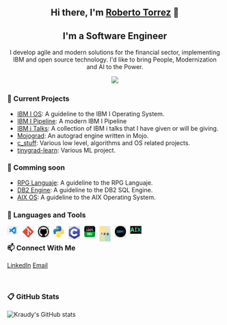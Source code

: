 <h2 align="center">Hi there, I'm <a href="https://www.linkedin.com/in/rtorrezluna/">Roberto Torrez</a> 👋</h2>

<h2 align="center">I'm a Software Engineer</h2>

<p align="center"> I develop agile and modern solutions for the financial sector, implementing IBM and open source technology. I'd like to bring People, Modernization and AI to the Power.</p>

<p align="center">
  <a href="#">
      <img src="https://api.visitorbadge.io/api/VisitorHit?user=kraudy&repo=github-visitors-badge&countColor=%234290F7" />
   </a>
</p>

### 🔭 Current Projects

* [IBM I OS](https://github.com/kraudy/ibmi_os): A guideline to the IBM I Operating System.
* [IBM I Pipeline](https://github.com/kraudy/IBM-i-pipeline): A modern IBM I Pipeline
* [IBM i Talks](https://github.com/kraudy/ibmi_talks): A collection of IBM i talks that I have given or will be giving.
* [Mojograd](https://github.com/kraudy/mojo-grad): An autograd engine written in Mojo.
* [c_stuff](https://github.com/kraudy/c_stuff): Various low level, algorithms and OS related projects.
* [tinygrad-learn](https://github.com/kraudy/tinygrad-learn): Various ML project.

### 🌱 Comming soon

* [RPG Languaje](): A guideline to the RPG Languaje.
* [DB2 Engine](): A guideline to the DB2 SQL Engine.
* [AIX OS](): A guideline to the AIX Operating System.

### 💼 Languages and Tools

[<img align="left" alt="Visual Studio Code" width="26px" style="padding-right:10px;" src="./images/VsCode.svg"/>]()
[<img align="left" alt="Git" width="26px" style="padding-right:10px;" src="./images/Git.svg"/>]()
[<img align="left" alt="GitHub" width="26px" style="padding-right:10px;" src="./images/GitHub.svg"/>]()
[<img align="left" alt="Python" width="26px" style="padding-right:10px;" src="./images/Python.svg"/>]()
[<img align="left" alt="C" width="26px" style="padding-right:10px;" src="./images/C.png"/>]()
[<img align="left" alt="DB2" width="26px" style="padding-right:10px;" src="./images/DB2.svg"/>]()
[<img align="left" alt="Rpg" width="26px" style="padding-right:10px;" src="./images/rpg.png"/>]()
[<img align="left" alt="IBM i" width="26px" style="padding-right:10px;" src="./images/ibmi.png"/>]()
[<img align="left" alt="Aix" width="26px" style="padding-right:10px;" src="./images/aix.png"/>]()


<br/>

### 📫 Connect With Me

[LinkedIn](https://www.linkedin.com/in/rtorrezluna/)
[Email](mailto:robkraudy@gmail.com)

<br/>

### 📋 GitHub Stats

![Kraudy's GitHub stats](https://github-readme-stats.vercel.app/api?username=kraudy&show_icons=true&theme=tokyonight)
